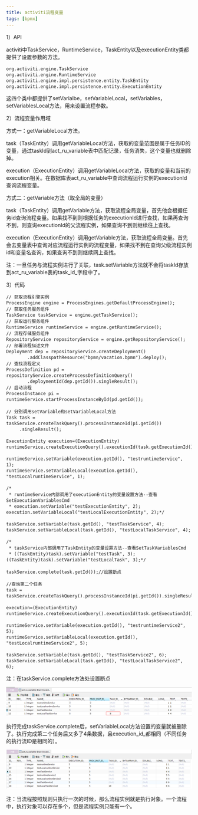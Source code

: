```yaml
---
title: activiti流程变量
tags: [bpmx]
---
```


1）API

activiti中TaskService，RuntimeService，TaskEntity以及executionEntity类都提供了设置参数的方法。

```
org.activiti.engine.TaskService
org.activiti.engine.RuntimeService
org.activiti.engine.impl.persistence.entity.TaskEntity
org.activiti.engine.impl.persistence.entity.ExecutionEntity
```

这四个类中都提供了setVarialbe，setVariableLocal，setVariables，setVariablesLocal方法，用来设置流程参数。

2）流程变量作用域

方式一：getVariableLocal方法。

task（TaskEntity）调用getVariableLocal方法，获取的变量范围是属于任务ID的变量，通过taskId到act_ru_variable表中匹配记录，任务消失，这个变量也就删除掉。

execution（ExecutionEntity）调用getVariableLocal方法，获取的变量和当前的execution相关。在数据库表act_ru_variable中查询流程运行实例的executionId查询流程变量。

方式二：getVariable方法（取全局的变量）

task（TaskEntity）调用getVariable方法，获取流程全局变量，首先他会根据任务id查询流程变量。如果找不到则根据任务的executionId进行查找，如果再查询不到，则查询executionId的父流程实例，如果查询不到则继续往上查找。

execution（ExecutionEntity）调用getVariable方法，获取流程全局变量。首先会去变量表中查询对应流程运行实例的流程变量，如果找不到在查询父级流程实例id和变量名查询，如果查询不到则继续网上查找。

注：一旦任务与流程实例进行了关联，task.setVariable方法就不会将taskId存放到act_ru_variable表的task_id_字段中了。

3）代码

```
// 获取流程引擎实例
ProcessEngine engine = ProcessEngines.getDefaultProcessEngine();
// 获取任务服务组件
TaskService taskService = engine.getTaskService();
// 获取运行服务组件
RuntimeService runtimeService = engine.getRuntimeService();
// 流程存储服务组件
RepositoryService repositoryService = engine.getRepositoryService();
// 部署流程描述文件
Deployment dep = repositoryService.createDeployment()
        .addClasspathResource("bpmn/vacation.bpmn").deploy();
// 查找流程定义
ProcessDefinition pd = repositoryService.createProcessDefinitionQuery()
        .deploymentId(dep.getId()).singleResult();
// 启动流程
ProcessInstance pi = runtimeService.startProcessInstanceById(pd.getId());

// 分别调用setVariable和setVariableLocal方法
Task task = taskService.createTaskQuery().processInstanceId(pi.getId())
     .singleResult();

ExecutionEntity execution=(ExecutionEntity) runtimeService.createExecutionQuery().executionId(task.getExecutionId()).singleResult();

runtimeService.setVariable(execution.getId(), "testruntimeService", 1);
runtimeService.setVariableLocal(execution.getId(), "testLocalruntimeService", 1);

/*
 * runtimeService内部调用了executionEntity的变量设置方法--查看SetExecutionVariablesCmd
 * execution.setVariable("testExecutionEntity", 2);
execution.setVariableLocal("testLocalExecutionEntity", 2);*/

taskService.setVariable(task.getId(), "testTaskService", 4);
taskService.setVariableLocal(task.getId(), "testLocalTaskService", 4);

/*
 * taskService内部调用了TaskEntity的变量设置方法--查看SetTaskVariablesCmd
 * ((TaskEntity)task).setVariable("testTask", 3);
((TaskEntity)task).setVariable("testLocalTask", 3);*/

taskService.complete(task.getId());//设置断点
        
//查询第二个任务
task = taskService.createTaskQuery().processInstanceId(pi.getId()).singleResult();

execution=(ExecutionEntity) runtimeService.createExecutionQuery().executionId(task.getExecutionId()).singleResult();

runtimeService.setVariable(execution.getId(), "testruntimeService2", 5);
runtimeService.setVariableLocal(execution.getId(), "testLocalruntimeService2", 5);

taskService.setVariable(task.getId(), "testTaskService2", 6);
taskService.setVariableLocal(task.getId(), "testLocalTaskService2", 6);
```

注：在taskService.complete方法处设置断点

![](/images/work/bpmx/source/setvariable.png)

执行完成taskService.complete后，setVariableLocal方法设置的变量就被删除了。执行完成第二个任务后又多了4条数据，且execution_id_都相同（不同任务的执行流ID是相同的）。

![](/images/work/bpmx/source/setvariable2.png)

注：当流程按照规则只执行一次的时候，那么流程实例就是执行对象。一个流程中，执行对象可以存在多个，但是流程实例只能有一个。